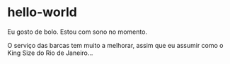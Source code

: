 # hello-world

Eu gosto de bolo. Estou com sono no momento.

O serviço das barcas tem muito a melhorar, assim que eu assumir como o King Size do Rio de Janeiro...
